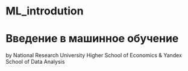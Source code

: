 ﻿# ML_introdution

# Введение в машинное обучение
by National Research University Higher School of Economics & Yandex School of Data Analysis

